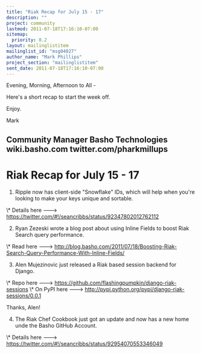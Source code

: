 ```yaml
---
title: "Riak Recap for July 15 - 17"
description: ""
project: community
lastmod: 2011-07-18T17:16:10-07:00
sitemap:
  priority: 0.2
layout: mailinglistitem
mailinglist_id: "msg04027"
author_name: "Mark Phillips"
project_section: "mailinglistitem"
sent_date: 2011-07-18T17:16:10-07:00
---
```



Evening, Morning, Afternoon to All -

Here's a short recap to start the week off.

Enjoy.

Mark

Community Manager
Basho Technologies
wiki.basho.com
twitter.com/pharkmillups
------------------------------------

Riak Recap for July 15 - 17
====================

1) Ripple now has client-side "Snowflake" IDs, which will help when
you're looking to make your keys unique and sortable.

\\* Details here ---&gt; https://twitter.com/#!/seancribbs/status/92347802012762112

2) Ryan Zezeski wrote a blog post about using Inline Fields to boost
Riak Search query performance.

\\* Read here ---&gt;
http://blog.basho.com/2011/07/18/Boosting-Riak-Search-Query-Performance-With-Inline-Fields/

3) Alen Mujezinovic just released a Riak based session backend for Django.

\\* Repo here ---&gt; https://github.com/flashingpumpkin/django-riak-sessions
\\* On PyPI here ---&gt; http://pypi.python.org/pypi/django-riak-sessions/0.0.1

Thanks, Alen!

4) The Riak Chef Cookbook just got an update and now has a new home
unde the Basho GitHub Account.

\\* Details here ---&gt; https://twitter.com/#!/seancribbs/status/92954070553346049

